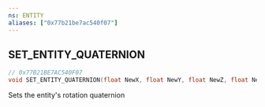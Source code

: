 ```yaml
---
ns: ENTITY
aliases: ["0x77b21be7ac540f07"]
---
```

## SET_ENTITY_QUATERNION

```c
// 0x77B21BE7AC540F07
void SET_ENTITY_QUATERNION(float NewX, float NewY, float NewZ, float NewW);
```

Sets the entity's rotation quaternion

